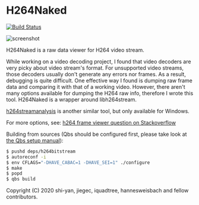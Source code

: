 # H264Naked

[![Build Status](https://travis-ci.org/iquadtree/H264Naked.svg?branch=master)](https://travis-ci.org/iquadtree/H264Naked)

![screenshot](H264Naked_screenshot.png)

H264Naked is a raw data viewer for H264 video stream.

While working on a video decoding project, I found that video decoders are very picky about video stream's format. For unsupported video streams, those decoders usually don't generate any errors nor frames. As a result, debugging is quite difficult. One effective way I found is dumping raw frame data and comparing it with that of a working video. However, there aren't many options available for dumping the H264 raw info, therefore I wrote this tool. H264Naked is a wrapper around libh264stream.

[h264streamanalysis](http://sourceforge.net/projects/h264streamanalysis) is another similar tool, but only available for Windows.

For more options, see:
[h264 frame viewer question on Stackoverflow](http://stackoverflow.com/questions/6014904/h264-frame-viewer)

Building from sources (Qbs should be configured first, please take look at [the Qbs setup manual](https://doc.qt.io/qbs/setup.html)):

```sh
$ pushd deps/h264bitstream
$ autoreconf -i
$ env CFLAGS="-DHAVE_CABAC=1 -DHAVE_SEI=1" ./configure
$ make
$ popd
$ qbs build
```

Copyright (C) 2020 shi-yan, jiegec, iquadtree, hannesweisbach and fellow contributors.
